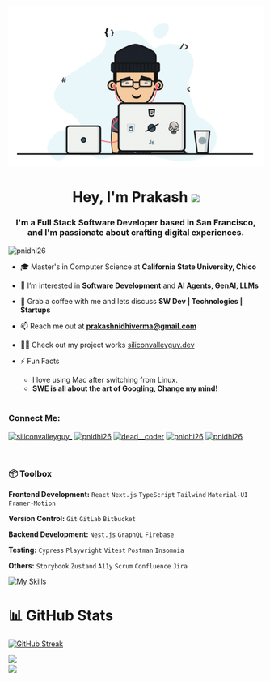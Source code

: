 ![Banner](https://raw.githubusercontent.com/imakshath/imakshath/master/1%20IRGHmiGsa16stedQvIaZfw.gif)
<h1 align="center">Hey, I'm Prakash <img src="https://raw.githubusercontent.com/MartinHeinz/MartinHeinz/master/wave.gif" width="30px"></h1>
<h3 align="center">  I'm a Full Stack Software Developer based in San Francisco, and I'm passionate about crafting digital experiences.  </h3>

<!-- <img align="right" alt="Coding" width="350" src="https://i.pinimg.com/originals/81/17/8b/81178b47a8598f0c81c4799f2cdd4057.gif"> -->

<p align="left"> <img src="https://komarev.com/ghpvc/?username=pnidhi26&label=Profile%20views&color=0e75b6&style=flat" alt="pnidhi26" /> </p>

- 🎓 Master's in Computer Science at **California State University, Chico**

- 🔭 I’m interested in **Software Development** and **AI Agents, GenAI, LLMs**

- 💬 Grab a coffee with me and lets discuss **SW Dev | Technologies | Startups**

- 📫 Reach me out at **prakashnidhiverma@gmail.com**

- 👨‍💻 Check out my project works [siliconvalleyguy.dev](https://siliconvalleyguy.dev/)

- ⚡ Fun Facts
  - I love using Mac after switching from Linux.
  - **SWE is all about the art of Googling, Change my mind!**
<br><br>
<h3 align="left">Connect Me:</h3>
<p align="left">
<a href="https://www.instagram.com/siliconvalleyguy_/" target="_blank"><img align="center" src="https://raw.githubusercontent.com/rahuldkjain/github-profile-readme-generator/master/src/images/icons/Social/instagram.svg" alt="siliconvalleyguy_" height="30" width="40" /></a>
<a href="https://www.linkedin.com/in/pnidhi26/" target="_blank"><img align="center" src="https://cdn.jsdelivr.net/npm/simple-icons@3.0.1/icons/linkedin.svg" alt="pnidhi26" height="30" width="40" style="background-color:white;" /></a>
<a href="https://www.hackerrank.com/dead__coder" target="_blank"><img align="center" src="https://raw.githubusercontent.com/rahuldkjain/github-profile-readme-generator/master/src/images/icons/Social/hackerrank.svg" alt="dead__coder" height="30" width="40" /></a>
<a href="https://leetcode.com/codeMonk__/" target="_blank"><img align="center" src="https://raw.githubusercontent.com/rahuldkjain/github-profile-readme-generator/master/src/images/icons/Social/leet-code.svg" alt="pnidhi26" height="30" width="40" /></a>
<a href="https://www.kaggle.com/pnidhi26" target="_blank"><img align="center" src="https://cdn.jsdelivr.net/npm/simple-icons@3.0.1/icons/kaggle.svg" alt="pnidhi26" height="30" width="40" /></a>
</p>
<be>

<br>
<h3 align="left">📦 Toolbox</h3>

**Frontend Development:** `React` `Next.js` `TypeScript` `Tailwind` `Material-UI` `Framer-Motion`
 
**Version Control:** `Git` `GitLab` `Bitbucket`

**Backend Development:** `Nest.js` `GraphQL` `Firebase`

**Testing:** `Cypress` `Playwright` `Vitest` `Postman` `Insomnia`

**Others:** `Storybook` `Zustand` `A11y` `Scrum` `Confluence` `Jira`

<!-- <p align="left"> <a href="https://getbootstrap.com" target="_blank" rel="noreferrer"> <img src="https://raw.githubusercontent.com/devicons/devicon/master/icons/bootstrap/bootstrap-plain-wordmark.svg" alt="bootstrap" width="40" height="40"/> </a> <a href="https://www.cprogramming.com/" target="_blank" rel="noreferrer"> <img src="https://raw.githubusercontent.com/devicons/devicon/master/icons/c/c-original.svg" alt="c" width="40" height="40"/> </a> <a href="https://www.w3schools.com/cpp/" target="_blank" rel="noreferrer"> <img src="https://raw.githubusercontent.com/devicons/devicon/master/icons/cplusplus/cplusplus-original.svg" alt="cplusplus" width="40" height="40"/> </a> <a href="https://www.w3schools.com/css/" target="_blank" rel="noreferrer"> <img src="https://raw.githubusercontent.com/devicons/devicon/master/icons/css3/css3-original-wordmark.svg" alt="css3" width="40" height="40"/> </a> <a href="https://git-scm.com/" target="_blank" rel="noreferrer"> <img src="https://www.vectorlogo.zone/logos/git-scm/git-scm-icon.svg" alt="git" width="40" height="40"/> </a> <a href="https://www.w3.org/html/" target="_blank" rel="noreferrer"> <img src="https://raw.githubusercontent.com/devicons/devicon/master/icons/html5/html5-original-wordmark.svg" alt="html5" width="40" height="40"/> </a>  <a href="https://developer.mozilla.org/en-US/docs/Web/JavaScript" target="_blank" rel="noreferrer"> <img src="https://raw.githubusercontent.com/devicons/devicon/master/icons/javascript/javascript-original.svg" alt="javascript" width="40" height="40"/> </a>  <a href="https://aws.amazon.com/" target="_blank" rel="noreferrer"> <img src="https://www.vectorlogo.zone/logos/amazon_aws/amazon_aws-icon.svg" alt="amazon_aws" width="40" height="40"/> </a> <br> <br><a href="https://www.mongodb.com/" target="_blank" rel="noreferrer"> <img src="https://raw.githubusercontent.com/devicons/devicon/master/icons/mongodb/mongodb-original-wordmark.svg" alt="mongodb" width="40" height="40"/> </a>  <a href="https://www.oracle.com/" target="_blank" rel="noreferrer"> <img src="https://raw.githubusercontent.com/devicons/devicon/master/icons/oracle/oracle-original.svg" alt="oracle" width="40" height="40"/> </a> <a href="https://www.photoshop.com/en" target="_blank" rel="noreferrer"> <img src="https://raw.githubusercontent.com/devicons/devicon/master/icons/photoshop/photoshop-line.svg" alt="photoshop" width="40" height="40"/> </a> <a href="https://www.python.org" target="_blank" rel="noreferrer"> <img src="https://raw.githubusercontent.com/devicons/devicon/master/icons/python/python-original.svg" alt="python" width="40" height="40"/> </a> <a href="https://reactjs.org/" target="_blank" rel="noreferrer"> <img src="https://raw.githubusercontent.com/devicons/devicon/master/icons/react/react-original-wordmark.svg" alt="react" width="40" height="40"/> </a> <a href="https://tailwindcss.com/" target="_blank" rel="noreferrer"> <img src="https://www.vectorlogo.zone/logos/tailwindcss/tailwindcss-icon.svg" alt="tailwind" width="40" height="40"/> </a>
<a href="https://node.js.org" target="_blank" rel="noreferrer"> <img src="https://www.vectorlogo.zone/logos/nodejs/nodejs-icon.svg" alt="nodejs" width="40" height="40"/> </a> <a href="https://www.typescriptlang.org/" target="_blank" rel="noreferrer"> <img src="https://www.vectorlogo.zone/logos/typescriptlang/typescriptlang-icon.svg" alt="typescript" width="40" height="40"/> </a> </p> -->

[![My Skills](https://skillicons.dev/icons?i=cpp,py,javascript,typescript,react,nextjs,nodejs,express,graphql,mongodb,jest,materialui,aws,docker,flask,tensorflow,html,css,sass,tailwind,postman,git,github,vscode,heroku,pr&perline=10)](https://skillicons.dev)

 # 📊 GitHub Stats
<!-- ![](https://github-readme-stats.vercel.app/api?username=pnidhi26&theme=vision-friendly-dark&hide_border=false&include_all_commits=false&count_private=false)<br/> -->
<!-- ![](https://github-readme-streak-stats.herokuapp.com/?user=pnidhi26&theme=vision-friendly-dark&hide_border=false)<br/> -->
<!-- ![](https://github-readme-stats.vercel.app/api/top-langs/?username=pnidhi26&theme=vision-friendly-dark&hide_border=false&include_all_commits=false&count_private=false&layout=compact) -->

[![GitHub Streak](https://streak-stats.demolab.com/?user=pnidhi26&theme=dracula)](https://git.io/streak-stats)
<!--  ## 🏆 GitHub Trophies
![](https://github-profile-trophy.vercel.app/?username=pnidhi26&theme=juicyfresh&no-frame=false&no-bg=false&margin-w=4) -->
<!-- <p>&nbsp;<img align="center" src="https://github-readme-stats.vercel.app/api?username=pnidhi26&show_icons=true&locale=en" alt="pnidhi26" /></p> -->
<div>
  <a href="https://github.com/pnidhi26">
    <img height="150em" src="https://github-readme-stats.vercel.app/api?username=pnidhi26&count_private=true&include_all_commits=true&show_icons=true&theme=dracula&hide_border=false&show_owner=true"/><br>
    <img height="150em" src="https://github-readme-stats.vercel.app/api/top-langs/?username=pnidhi26&theme=dracula&hide_border=false&&layout=compact"/>
  </a>
</div>

